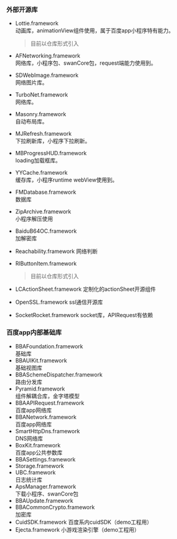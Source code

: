 
### 外部开源库
+ Lottie.framework  
	动画库，animationView组件使用，属于百度app小程序特有能力。
	
	> 目前以仓库形式引入
+ AFNetworking.framework  
	网络库，小程序包、swanCore包，request端能力使用到。
+ SDWebImage.framework  
	网络图片库。
+ TurboNet.framework  
	网络库。
+ Masonry.framework  
	自动布局库。
+ MJRefresh.framework  
	下拉刷新库，小程序下拉刷新。
+ MBProgressHUD.framework  
	loading加载框库。
+ YYCache.framework  
	缓存库，小程序runtime webView使用到。
+ FMDatabase.framework  
	数据库
+ ZipArchive.framework  
	小程序解压使用
+ BaiduB64OC.framework  
	加解密库
+ Reachability.framework
	网络判断
+ RIButtonItem.framework
	> 目前以仓库形式引入
+ LCActionSheet.framework
	定制化的actionSheet开源组件
+ OpenSSL.framework 
	ssl通信开源库
+ SocketRocket.framework 
	socket库，APIRequest有依赖


### 百度app内部基础库
+ BBAFoundation.framework  
	基础库
+ BBAUIKit.framework  
	基础视图库
+ BBASchemeDispatcher.framework  
	路由分发库
+ Pyramid.framework  
	组件解耦合库，金字塔模型
+ BBAAPIRequest.framework  
	百度app网络库
+ BBANetwork.framework  
	百度app网络库
+ SmartHttpDns.framework  
	DNS网络库
+ BoxKit.framework  
	百度app公共参数库
+ BBASettings.framework 
+ Storage.framework
+ UBC.framework  
	日志统计库
+ ApsManager.framework  
	下载小程序、swanCore包
+ BBAUpdate.framework
+ BBACommonCrypto.framework  
	加密库
+ CuidSDK.framework
	百度系内cuidSDK（demo工程用）
+ Ejecta.framework 
	小游戏渲染引擎（demo工程用）

